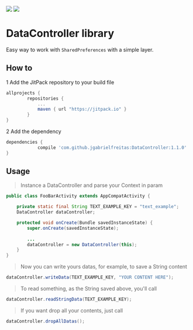 [![](https://jitpack.io/v/jgabrielfreitas/DataControllerDemo.svg)](https://jitpack.io/#jgabrielfreitas/DataControllerDemo)    [![](https://img.shields.io/badge/Language%20-Java-4682b4.svg)](https://jitpack.io/#jgabrielfreitas/DataControllerDemo) 
# DataController library 

Easy way to work with `SharedPreferences` with a simple layer.

## How to

1 Add the JitPack repository to your build file


```gradle
allprojects {
		repositories {
			...
			maven { url "https://jitpack.io" }
		}
}
```

2 Add the dependency


```gradle
dependencies {
	        compile 'com.github.jgabrielfreitas:DataController:1.1.0'
}
```

## Usage 


> Instance a DataController and parse your Context in param 

```Java
public class FooBarActivity extends AppCompatActivity {

    private static final String TEXT_EXAMPLE_KEY = "text_example";
    DataController dataController;

    protected void onCreate(Bundle savedInstanceState) {
        super.onCreate(savedInstanceState);
        
        ...
        dataController = new DataController(this);
    }
}
```


> Now you can write yours datas, for example, to save a String content 

```Java
dataController.writeData(TEXT_EXAMPLE_KEY, "YOUR CONTENT HERE");
```


> To read something, as the String saved above, you'll call

```Java
dataController.readStringData(TEXT_EXAMPLE_KEY);
```

> If you want drop all your contents, just call

```Java
dataController.dropAllDatas();
```
